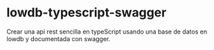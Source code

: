# lowdb-typescript-swagger
Crear una api rest sencilla en typeScript usando una base de datos en lowdb y documentada con swagger.
